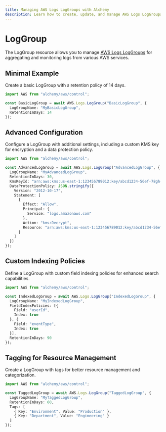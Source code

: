 ```yaml
---
title: Managing AWS Logs LogGroups with Alchemy
description: Learn how to create, update, and manage AWS Logs LogGroups using Alchemy Cloud Control.
---
```


# LogGroup

The LogGroup resource allows you to manage [AWS Logs LogGroups](https://docs.aws.amazon.com/logs/latest/userguide/) for aggregating and monitoring logs from various AWS services.

## Minimal Example

Create a basic LogGroup with a retention policy of 14 days.

```ts
import AWS from "alchemy/aws/control";

const BasicLogGroup = await AWS.Logs.LogGroup("BasicLogGroup", {
  LogGroupName: "MyBasicLogGroup",
  RetentionInDays: 14
});
```

## Advanced Configuration

Configure a LogGroup with additional settings, including a custom KMS key for encryption and a data protection policy.

```ts
import AWS from "alchemy/aws/control";

const AdvancedLogGroup = await AWS.Logs.LogGroup("AdvancedLogGroup", {
  LogGroupName: "MyAdvancedLogGroup",
  RetentionInDays: 30,
  KmsKeyId: "arn:aws:kms:us-east-1:123456789012:key/abcd1234-56ef-78gh-90ij-klmnopqrst",
  DataProtectionPolicy: JSON.stringify({
    Version: "2012-10-17",
    Statement: [
      {
        Effect: "Allow",
        Principal: {
          Service: "logs.amazonaws.com"
        },
        Action: "kms:Decrypt",
        Resource: "arn:aws:kms:us-east-1:123456789012:key/abcd1234-56ef-78gh-90ij-klmnopqrst"
      }
    ]
  })
});
```

## Custom Indexing Policies

Define a LogGroup with custom field indexing policies for enhanced search capabilities.

```ts
import AWS from "alchemy/aws/control";

const IndexedLogGroup = await AWS.Logs.LogGroup("IndexedLogGroup", {
  LogGroupName: "MyIndexedLogGroup",
  FieldIndexPolicies: [{
    Field: "userId",
    Index: true
  }, {
    Field: "eventType",
    Index: true
  }],
  RetentionInDays: 90
});
```

## Tagging for Resource Management

Create a LogGroup with tags for better resource management and categorization.

```ts
import AWS from "alchemy/aws/control";

const TaggedLogGroup = await AWS.Logs.LogGroup("TaggedLogGroup", {
  LogGroupName: "MyTaggedLogGroup",
  RetentionInDays: 60,
  Tags: [
    { Key: "Environment", Value: "Production" },
    { Key: "Department", Value: "Engineering" }
  ]
});
```